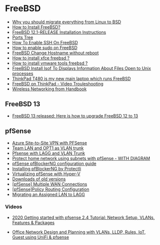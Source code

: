 # FreeBSD

- [Why you should migrate everything from Linux to BSD](https://www.unixsheikh.com/articles/why-you-should-migrate-everything-from-linux-to-bsd.html)
- [How to Install FreeBSD?](https://www.educba.com/install-freebsd/)
- [FreeBSD 12.1-RELEASE Installation Instructions](https://www.freebsd.org/releases/12.1R/installation.html)
- [Ports Tree](https://freebsd.sh/ports-tree/)
- [How To Enable SSH On FreeBSD](https://ostechnix.com/how-to-enable-ssh-on-freebsd/)
- [How to enable sudo on FreeBSD](https://www.osradar.com/enable-sudo-on-freebsd-12)
- [FreeBSD Change Hostname without reboot](https://www.cyberciti.biz/faq/howot-freebsd-change-hostname-without-reboot/)
- [How to install xfce freebsd ?](https://twiserandom.com/freebsd/how-to-install-xfce-freebsd/)
- [How to install vmware tools freebsd ?](https://twiserandom.com/freebsd/how-to-install-vmware-tools-freebsd/)
- [FreeBSD Install lsof To Displays Information About Files Open to Unix processes](https://www.cyberciti.biz/faq/freebsd-install-lsof-package/)
- [ThinkPad T480 is my new main laptop which runs FreeBSD](https://genneko.github.io/playing-with-bsd/hardware/freebsd-on-thinkpad-t480/)
- [FreeBSD on ThinkPad - Video Trouleshooting](https://adminblog.foucry.net/posts/info/freebsd-thinkpad/)
- [Wireless Networking from Handbook](https://docs.freebsd.org/en_US.ISO8859-1/books/handbook/network-wireless.html)

## FreeBSD 13

- [FreeBSD 13 released: Here is how to upgrade FreeBSD 12 to 13](https://www.cyberciti.biz/open-source/freebsd-13-released-how-to-update-upgrade-freebsd-12-to-13/)

## pfSense

- [Azure Site-to-Site VPN with PFSense](https://thetechl33t.com/2020/05/18/azure-site-to-site-vpn-with-pfsense/)
- [Team LAN and OPT1 as VLAN trunk](https://www.reddit.com/r/PFSENSE/comments/hvovk1/team_lan_and_opt1_as_vlan_trunk/?utm_source=amp&utm_medium=&utm_content=post_body)
- [Pfsense with LAGG and VLAN Trunk](https://forums.lawrencesystems.com/t/pfsense-with-lagg-and-vlan-trunk/5271)
- [Protect home network using subnets with pfSense - WITH DIAGRAM](https://netosec.com/protect-home-network/)
- [pfSense pfBlockerNG configuration guide](https://nguvu.org/pfsense/pfSense-pfblockerng-configuration-guide/)
- [Installing pfBlockerNG by Protectli](https://protectli.com/kb/how-to-setup-pfblockerng/)
- [Virtualizing pfSense with Hyper-V](https://docs.netgate.com/pfsense/en/latest/recipes/virtualize-hyper-v.html)
- [Downloads of old versions](https://repo.ialab.dsu.edu/pfsense/)
- [[pfSense] Multiple WAN Connections](https://www.provya.com/blog/pfsense-multiple-wan-connections/)
- [[pfSense]Policy Routing Configuration](https://docs.netgate.com/pfsense/en/latest/multiwan/policy-route.html)
- [Migrating an Assigned LAN to LAGG](https://docs.netgate.com/pfsense/en/latest/recipes/migrate-assigned-lan-to-lagg.html)

### Videos

- [2020 Getting started with pfsense 2.4 Tutorial: Network Setup, VLANs, Features & Packages](https://www.youtube.com/watch?v=fsdm5uc_LsU&feature=youtu.be)

- [Office Network Design and Planning with VLANs, LLDP, Rules, IoT, Guest using UniFi & pfsense](https://youtu.be/ouARr-4chJ8
 )
